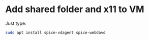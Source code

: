 # Add shared folder and x11 to VM

Just type:

```bash
sudo apt install spice-vdagent spice-webdavd
```


